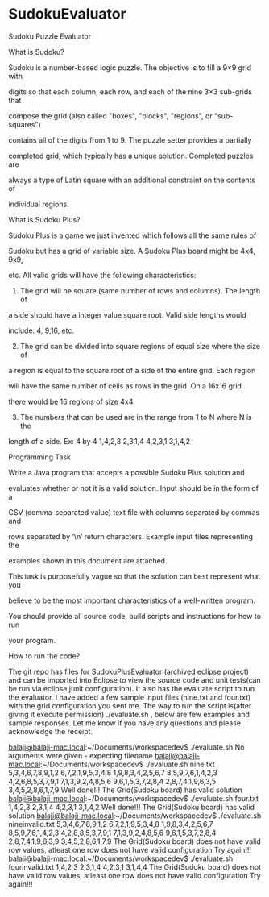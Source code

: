 # SudokuEvaluator
 Sudoku Puzzle Evaluator
 
What is Sudoku?

Sudoku is a number-based logic puzzle. The objective is to fill a 9×9 grid with 

digits so that each column, each row, and each of the nine 3×3 sub-grids that 

compose the grid (also called "boxes", "blocks", "regions", or "sub-squares") 

contains all of the digits from 1 to 9. The puzzle setter provides a partially 

completed grid, which typically has a unique solution. Completed puzzles are 

always a type of Latin square with an additional constraint on the contents of 

individual regions.

What is Sudoku Plus?

Sudoku Plus is a game we just invented which follows all the same rules of 

Sudoku but has a grid of variable size. A Sudoku Plus board might be 4x4, 9x9, 

etc. All valid grids will have the following characteristics:

1. The grid will be square (same number of rows and columns). The length of 

a side should have a integer value square root. Valid side lengths would 

include: 4, 9,16, etc.

2. The grid can be divided into square regions of equal size where the size of 

a region is equal to the square root of a side of the entire grid. Each region 

will have the same number of cells as rows in the grid. On a 16x16 grid

there would be 16 regions of size 4x4.

3. The numbers that can be used are in the range from 1 to N where N is the

length of a side.
Ex: 4 by 4
1,4,2,3
2,3,1,4
4,2,3,1
3,1,4,2


Programming Task

Write a Java program that accepts a possible Sudoku Plus solution and 

evaluates whether or not it is a valid solution. Input should be in the form of a 

CSV (comma-separated value) text file with columns separated by commas and 

rows separated by ‘\n’ return characters. Example input files representing the 

examples shown in this document are attached. 

This task is purposefully vague so that the solution can best represent what you 

believe to be the most important characteristics of a well-written program.

You should provide all source code, build scripts and instructions for how to run 

your program.

How to run the code?

The git repo has files for SudokuPlusEvaluator (archived eclipse project) and can be imported into Eclipse to view the source code and unit tests(can be run via eclipse junit configuration). It also has the evaluate script to run the evaluator. I have added a few sample input files (nine.txt and four.txt) with the grid configuration you sent me. The way to run the script is(after giving it execute permission) ./evaluate.sh <fileNameWithPath>, below are few examples and sample responses. Let me know if you have any questions and please acknowledge the receipt.

balaji@balaji-mac.local:~/Documents/workspacedev$ ./evaluate.sh 
No arguments were given - expecting filename
balaji@balaji-mac.local:~/Documents/workspacedev$ ./evaluate.sh nine.txt
5,3,4,6,7,8,9,1,2
6,7,2,1,9,5,3,4,8
1,9,8,3,4,2,5,6,7
8,5,9,7,6,1,4,2,3
4,2,6,8,5,3,7,9,1
7,1,3,9,2,4,8,5,6
9,6,1,5,3,7,2,8,4
2,8,7,4,1,9,6,3,5
3,4,5,2,8,6,1,7,9
Well done!!! The Grid(Sudoku board) has valid solution
balaji@balaji-mac.local:~/Documents/workspacedev$ ./evaluate.sh four.txt
1,4,2,3
2,3,1,4
4,2,3,1
3,1,4,2
Well done!!! The Grid(Sudoku board) has valid solution
balaji@balaji-mac.local:~/Documents/workspacedev$ ./evaluate.sh nineinvalid.txt
5,3,4,6,7,8,9,1,2
6,7,2,1,9,5,3,4,8
1,9,8,3,4,2,5,6,7
8,5,9,7,6,1,4,2,3
4,2,8,8,5,3,7,9,1
7,1,3,9,2,4,8,5,6
9,6,1,5,3,7,2,8,4
2,8,7,4,1,9,6,3,9
3,4,5,2,8,6,1,7,9
The Grid(Sudoku board) does not have valid row values, atleast one row does not have valid configuration 
Try again!!!
balaji@balaji-mac.local:~/Documents/workspacedev$ ./evaluate.sh fourinvalid.txt
1,4,2,3
2,3,1,4
4,2,3,1
3,1,4,4
The Grid(Sudoku board) does not have valid row values, atleast one row does not have valid configuration 
Try again!!!



